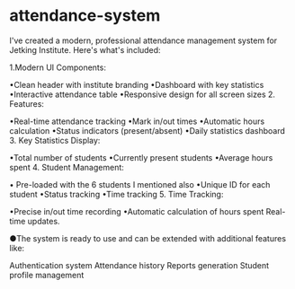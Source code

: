 # attendance-system

I've created a modern, professional attendance management system for Jetking Institute. Here's what's included:

1.Modern UI Components:

•Clean header with institute branding
•Dashboard with key statistics
•Interactive attendance table
•Responsive design for all screen sizes
2. Features:

•Real-time attendance tracking
•Mark in/out times
•Automatic hours calculation
•Status indicators (present/absent)
•Daily statistics dashboard
3. Key Statistics Display:

•Total number of students
•Currently present students
•Average hours spent
4. Student Management:
 
• Pre-loaded with the 6 students I mentioned also
•Unique ID for each student
•Status tracking
•Time tracking
5. Time Tracking:

•Precise in/out time recording
•Automatic calculation of hours spent
Real-time updates.

●The system is ready to use and can be extended with additional features like:

Authentication system
Attendance history
Reports generation
Student profile management